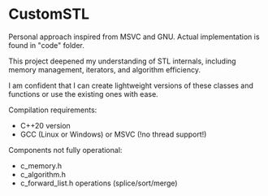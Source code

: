 # CustomSTL

Personal approach inspired from MSVC and GNU. Actual implementation is found in "code" folder.

This project deepened my understanding of STL internals, including memory management, iterators, and algorithm efficiency.

I am confident that I can create lightweight versions of these classes and functions or use the existing ones with ease.

Compilation requirements:

- C++20 version
- GCC (Linux or Windows) or MSVC (!no thread support!)

Components not fully operational:

- c_memory.h
- c_algorithm.h
- c_forward_list.h operations (splice/sort/merge)
